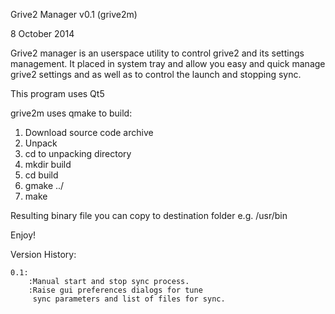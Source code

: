 Grive2 Manager v0.1 (grive2m)

8 October 2014

Grive2 manager is an userspace utility to control grive2 and  its  settings management.
It placed in system tray and allow you easy and quick manage grive2 settings and as well 
as to control the launch and stopping sync.

This program uses Qt5

grive2m uses qmake to build:

1. Download source code archive
2. Unpack
3. cd to unpacking directory
4. mkdir build
5. cd build
6. gmake ../
7. make

Resulting binary file you can copy to destination folder e.g. /usr/bin


Enjoy!

Version History:

	0.1:
		:Manual start and stop sync process.
		:Raise gui preferences dialogs for tune 
		 sync parameters and list of files for sync.
		